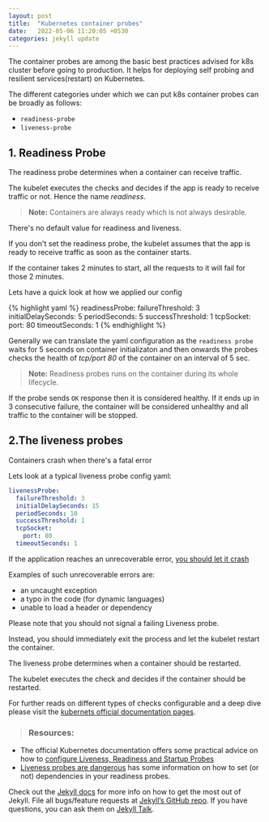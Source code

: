 ```yaml
---
layout: post
title:  "Kubernetes container probes"
date:   2022-05-06 11:20:05 +0530
categories: jekyll update
---
```

The container probes are among the basic best practices advised for k8s
cluster before going to production. It helps for deploying self probing and resilient services(restart) on Kubernetes. 							
            
The different categories under which we can put k8s container probes can
be broadly as follows:

- `readiness-probe`
- `liveness-probe`

## 1. Readiness Probe
The readiness probe determines when a container can receive
                  traffic.

The kubelet executes the checks and decides if the app is ready to receive traffic or not.
Hence the name *readiness*.

>**Note:** Containers are always ready which is not always desirable.

There's no default value for readiness and
                  liveness.

If you don't set the readiness probe, the kubelet assumes that
                  the app is ready to receive traffic as soon as the container
                  starts.

If the container takes 2 minutes to start, all the requests to
                  it will fail for those 2 minutes.

Lets have a quick look at how we applied our config


{% highlight yaml %}
readinessProbe:
  failureThreshold: 3
  initialDelaySeconds: 5
  periodSeconds: 5
  successThreshold: 1
  tcpSocket:
    port: 80
  timeoutSeconds: 1
{% endhighlight %}

Generally we can translate the yaml configuration as the `readiness probe` waits for 5 seconds on container initializaton and then onwards the probes checks the health of *tcp/port 80* of the container on an interval of 5 sec. 

>**Note:** Readiness probes runs on the container during its whole lifecycle.

If the probe sends `OK` response then it is considered healthy. If it ends up in 3 consecutive failure, the container will be considered unhealthy and all traffic to the container will be stopped.

## 2.The liveness probes

Containers crash when there's a fatal error

Lets look at a typical liveness probe config yaml:

```yaml
livenessProbe:
  failureThreshold: 3
  initialDelaySeconds: 15
  periodSeconds: 10
  successThreshold: 1
  tcpSocket:
    port: 80
  timeoutSeconds: 1
```

If the application reaches an unrecoverable error, [you should let it crash](https://blog.colinbreck.com/kubernetes-liveness-and-readiness-probes-revisited-how-to-avoid-shooting-yourself-in-the-other-foot/#letitcrash)

Examples of such unrecoverable errors are:
- an uncaught exception
- a typo in the code (for dynamic languages)
- unable to load a header or dependency

Please note that you should not signal a failing Liveness
                  probe.

Instead, you should immediately exit the process and let the
                  kubelet restart the container.

The liveness probe determines when a container should be
                  restarted.

The kubelet executes the check and decides if the container
                  should be restarted.


For further reads on different types of checks configurable and a deep dive please visit the [kubernets official documentation pages](https://kubernetes.io/docs/tasks/configure-pod-container/configure-liveness-readiness-startup-probes/).

> ### Resources:
- The official Kubernetes documentation offers some practical
                    advice on how to [configure Liveness, Readiness and Startup Probes](https://kubernetes.io/docs/tasks/configure-pod-container/configure-liveness-readiness-startup-probes/)
- [Liveness probes are dangerous](https://srcco.de/posts/kubernetes-liveness-probes-are-dangerous.html) has some information on how to set (or not) dependencies in your readiness probes.





Check out the [Jekyll docs][jekyll-docs] for more info on how to get the most out of Jekyll. File all bugs/feature requests at [Jekyll’s GitHub repo][jekyll-gh]. If you have questions, you can ask them on [Jekyll Talk][jekyll-talk].

[jekyll-docs]: https://jekyllrb.com/docs/home
[jekyll-gh]:   https://github.com/jekyll/jekyll
[jekyll-talk]: https://talk.jekyllrb.com/ 
